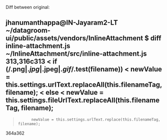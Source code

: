 
Diff between original: 

jhanumanthappa@IN-Jayaram2-LT ~/datagroom-ui/public/assets/vendors/InlineAttachment
$ diff inline-attachment.js ~/InlineAttachment/src/inline-attachment.js
313,316c313
<           if (/\.png$|.jpg$|.jpeg$|.gif$/.test(filename))
<             newValue = this.settings.urlText.replaceAll(this.filenameTag, filename);
<           else
<             newValue = this.settings.fileUrlText.replaceAll(this.filenameTag, filename);
---
>           newValue = this.settings.urlText.replace(this.filenameTag, filename);
364a362
>

